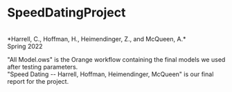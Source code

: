 # SpeedDatingProject
<br />
*Harrell, C., Hoffman, H., Heimendinger, Z., and McQueen, A.*
<br />
Spring 2022
<br />

"All Model.ows" is the Orange workflow containing the final models we used after testing parameters.
<br />
"Speed Dating -- Harrell, Hoffman, Heimendinger, McQueen" is our final report for the project.
